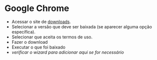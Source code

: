 # Google Chrome
- Acessar o site de [downloads](https://www.google.com/chrome/?brand=CHBD&gclid=Cj0KCQjwt5zsBRD8ARIsAJfI4BiDH_x8Cn7tA2CgmY5xz9_7emRFLJbS_OmL0SaAwgNRX1TkkVkvA2gaAqBXEALw_wcB&gclsrc=aw.ds).
- Selecionar a versão que deve ser baixada (se aparecer alguma opção específica).
- Selecionar que aceita os termos de uso.
- Fazer o download
- Executar o que foi baixado
- _verificar o wizard para adicionar aqui se for necessário_
